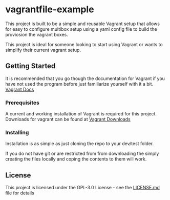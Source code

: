 # vagrantfile-example

This project is built to be a simple and reusable Vagrant setup that allows for easy to configure multibox setup using a yaml config file to build the proviosion the vagrant boxes.

This project is ideal for someone looking to start using Vagrant or wants to simplify their current vagrant setup.

## Getting Started

It is recommended that you go though the documentation for Vagrant if you have not used the
program before just familiarize yourself with it a bit.\
[Vagrant Docs](https://www.vagrantup.com/docs/index.html)
### Prerequisites

A current and working installation of Vagrant is required for this project. Downloads for vagrant can be found at [Vagrant Downloads](https://www.vagrantup.com/downloads.html)

### Installing

Installation is as simple as just cloning the repo to your dev/test folder.

If you do not have git or are restricted from from downloading the  simply creating the files locally and coping the contents to them will work.

## License

This project is licensed under the GPL-3.0 License - see the [LICENSE.md](LICENSE.md) file for details

